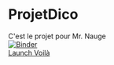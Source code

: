 # ProjetDico
C'est le projet pour Mr. Nauge  
[![Binder](https://mybinder.org/badge_logo.svg)](https://mybinder.org/v2/gh/BaltiYoussef/ProjetDico/main?labpath=%2Fnotebook%2FYoussef_Balti_App.ipynb)  
[Launch Voilà](https://mybinder.org/v2/gh/BaltiYoussef/ProjetDico/main?labpath=voila%2Frender%2Fnotebook%2FYoussef_Balti_App.ipynb)
